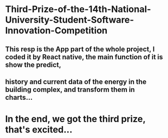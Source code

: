 # Third-Prize-of-the-14th-National-University-Student-Software-Innovation-Competition

## This resp is the App part of the whole project, I coded it by React native, the main function of it is show the predict, 
## history and current data of the energy in the building complex, and transform them in charts...
# In the end, we got the third prize, that's excited...
